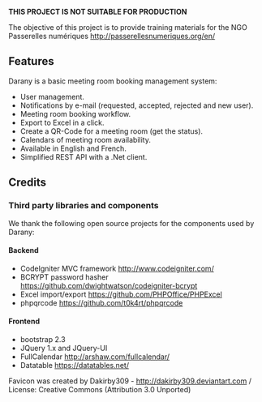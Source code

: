 **THIS PROJECT IS NOT SUITABLE FOR PRODUCTION**

The objective of this project is to provide training materials for the NGO Passerelles numériques http://passerellesnumeriques.org/en/

## Features

Darany is a basic meeting room booking management system:

* User management.
* Notifications by e-mail (requested, accepted, rejected and new user).
* Meeting room booking workflow.
* Export to Excel in a click.
* Create a QR-Code for a meeting room (get the status).
* Calendars of meeting room availability.
* Available in English and French.
* Simplified REST API with a .Net client.

## Credits

### Third party libraries and components

We thank the following open source projects for the components used by Darany:

#### Backend

* CodeIgniter MVC framework http://www.codeigniter.com/
* BCRYPT password hasher https://github.com/dwightwatson/codeigniter-bcrypt
* Excel import/export https://github.com/PHPOffice/PHPExcel
* phpqrcode https://github.com/t0k4rt/phpqrcode

#### Frontend

* bootstrap 2.3
* JQuery 1.x and JQuery-UI
* FullCalendar http://arshaw.com/fullcalendar/
* Datatable https://datatables.net/

Favicon was created by Dakirby309 - http://dakirby309.deviantart.com / License: Creative Commons (Attribution 3.0 Unported)
